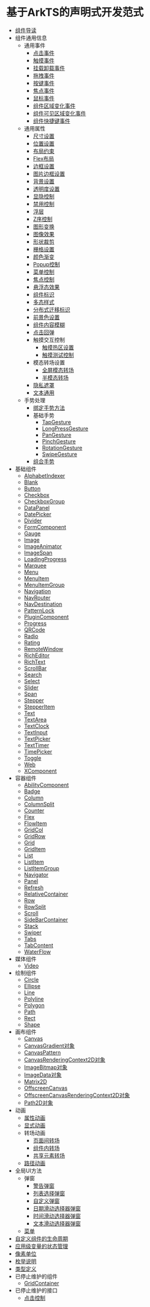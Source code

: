 # 基于ArkTS的声明式开发范式

- [组件导读](ts-components-summary.md)
- 组件通用信息
  - 通用事件
    - [点击事件](ts-universal-events-click.md)
    - [触摸事件](ts-universal-events-touch.md)
    - [挂载卸载事件](ts-universal-events-show-hide.md)
    - [拖拽事件](ts-universal-events-drag-drop.md)
    - [按键事件](ts-universal-events-key.md)
    - [焦点事件](ts-universal-focus-event.md)
    - [鼠标事件](ts-universal-mouse-key.md)
    - [组件区域变化事件](ts-universal-component-area-change-event.md)
    - [组件可见区域变化事件](ts-universal-component-visible-area-change-event.md)
    - [组件快捷键事件](ts-universal-events-keyboardshortcut.md)
  - 通用属性
    - [尺寸设置](ts-universal-attributes-size.md)
    - [位置设置](ts-universal-attributes-location.md)
    - [布局约束](ts-universal-attributes-layout-constraints.md)
    - [Flex布局](ts-universal-attributes-flex-layout.md)
    - [边框设置](ts-universal-attributes-border.md)
    - [图片边框设置](ts-universal-attributes-border-image.md)
    - [背景设置](ts-universal-attributes-background.md)
    - [透明度设置](ts-universal-attributes-opacity.md)
    - [显隐控制](ts-universal-attributes-visibility.md)
    - [禁用控制](ts-universal-attributes-enable.md)
    - [浮层](ts-universal-attributes-overlay.md)
    - [Z序控制](ts-universal-attributes-z-order.md)
    - [图形变换](ts-universal-attributes-transformation.md)
    - [图像效果](ts-universal-attributes-image-effect.md)
    - [形状裁剪](ts-universal-attributes-sharp-clipping.md)
    - [栅格设置](ts-universal-attributes-grid.md)
    - [颜色渐变](ts-universal-attributes-gradient-color.md)
    - [Popup控制](ts-universal-attributes-popup.md)
    - [菜单控制](ts-universal-attributes-menu.md)
    - [焦点控制](ts-universal-attributes-focus.md)
    - [悬浮态效果](ts-universal-attributes-hover-effect.md)
    - [组件标识](ts-universal-attributes-component-id.md)
    - [多态样式](ts-universal-attributes-polymorphic-style.md)
    - [分布式迁移标识](ts-universal-attributes-restoreId.md)
    - [前景色设置](ts-universal-attributes-foreground-color.md)
    - [组件内容模糊](ts-universal-attributes-foreground-blur-style.md)
    - [点击回弹](ts-universal-attributes-click-effect.md)
    - 触摸交互控制
      - [触摸热区设置](ts-universal-attributes-touch-target.md)
      - [触摸测试控制](ts-universal-attributes-hit-test-behavior.md)
    - 模态转场设置
      - [全屏模态转场](ts-universal-attributes-modal-transition.md)
      - [半模态转场](ts-universal-attributes-sheet-transition.md)
    - [隐私遮罩](ts-universal-attributes-obscured.md)
    - [文本通用](ts-universal-attributes-text-style.md)
  - 手势处理
    - [绑定手势方法](ts-gesture-settings.md)
    - 基础手势
      - [TapGesture](ts-basic-gestures-tapgesture.md)
      - [LongPressGesture](ts-basic-gestures-longpressgesture.md)
      - [PanGesture](ts-basic-gestures-pangesture.md)
      - [PinchGesture](ts-basic-gestures-pinchgesture.md)
      - [RotationGesture](ts-basic-gestures-rotationgesture.md)
      - [SwipeGesture](ts-basic-gestures-swipegesture.md)
    - [组合手势](ts-combined-gestures.md)
- 基础组件
  - [AlphabetIndexer](ts-container-alphabet-indexer.md)
  - [Blank](ts-basic-components-blank.md)
  - [Button](ts-basic-components-button.md)
  - [Checkbox](ts-basic-components-checkbox.md)
  - [CheckboxGroup](ts-basic-components-checkboxgroup.md)
  - [DataPanel](ts-basic-components-datapanel.md)
  - [DatePicker](ts-basic-components-datepicker.md)
  - [Divider](ts-basic-components-divider.md)
  - [FormComponent](ts-basic-components-formcomponent.md)
  - [Gauge](ts-basic-components-gauge.md)
  - [Image](ts-basic-components-image.md)
  - [ImageAnimator](ts-basic-components-imageanimator.md)
  - [ImageSpan](ts-basic-components-imagespan.md)
  - [LoadingProgress](ts-basic-components-loadingprogress.md)
  - [Marquee](ts-basic-components-marquee.md)
  - [Menu](ts-basic-components-menu.md)
  - [MenuItem](ts-basic-components-menuitem.md)
  - [MenuItemGroup](ts-basic-components-menuitemgroup.md)
  - [Navigation](ts-basic-components-navigation.md)
  - [NavRouter](ts-basic-components-navrouter.md)
  - [NavDestination](ts-basic-components-navdestination.md)
  - [PatternLock](ts-basic-components-patternlock.md)
  - [PluginComponent](ts-basic-components-plugincomponent.md)
  - [Progress](ts-basic-components-progress.md)
  - [QRCode](ts-basic-components-qrcode.md)
  - [Radio](ts-basic-components-radio.md)
  - [Rating](ts-basic-components-rating.md)
  - [RemoteWindow](ts-basic-components-remotewindow.md)
  - [RichEditor](ts-basic-components-richeditor.md)
  - [RichText](ts-basic-components-richtext.md)
  - [ScrollBar](ts-basic-components-scrollbar.md)
  - [Search](ts-basic-components-search.md)
  - [Select](ts-basic-components-select.md)
  - [Slider](ts-basic-components-slider.md)
  - [Span](ts-basic-components-span.md)
  - [Stepper](ts-basic-components-stepper.md)
  - [StepperItem](ts-basic-components-stepperitem.md)
  - [Text](ts-basic-components-text.md)
  - [TextArea](ts-basic-components-textarea.md)
  - [TextClock](ts-basic-components-textclock.md)
  - [TextInput](ts-basic-components-textinput.md)
  - [TextPicker](ts-basic-components-textpicker.md)
  - [TextTimer](ts-basic-components-texttimer.md)
  - [TimePicker](ts-basic-components-timepicker.md)
  - [Toggle](ts-basic-components-toggle.md)
  - [Web](ts-basic-components-web.md)
  - [XComponent](ts-basic-components-xcomponent.md)
- 容器组件
  - [AbilityComponent](ts-container-ability-component.md)
  - [Badge](ts-container-badge.md)
  - [Column](ts-container-column.md)
  - [ColumnSplit](ts-container-columnsplit.md)
  - [Counter](ts-container-counter.md)
  - [Flex](ts-container-flex.md)
  - [FlowItem](ts-container-flowitem.md)
  - [GridCol](ts-container-gridcol.md)
  - [GridRow](ts-container-gridrow.md)
  - [Grid](ts-container-grid.md)
  - [GridItem](ts-container-griditem.md)
  - [List](ts-container-list.md)
  - [ListItem](ts-container-listitem.md)
  - [ListItemGroup](ts-container-listitemgroup.md)
  - [Navigator](ts-container-navigator.md)
  - [Panel](ts-container-panel.md)
  - [Refresh](ts-container-refresh.md)
  - [RelativeContainer](ts-container-relativecontainer.md)
  - [Row](ts-container-row.md)
  - [RowSplit](ts-container-rowsplit.md)
  - [Scroll](ts-container-scroll.md)
  - [SideBarContainer](ts-container-sidebarcontainer.md)
  - [Stack](ts-container-stack.md)
  - [Swiper](ts-container-swiper.md)
  - [Tabs](ts-container-tabs.md)
  - [TabContent](ts-container-tabcontent.md)
  - [WaterFlow](ts-container-waterflow.md)
- 媒体组件
  - [Video](ts-media-components-video.md)
- 绘制组件
  - [Circle](ts-drawing-components-circle.md)
  - [Ellipse](ts-drawing-components-ellipse.md)
  - [Line](ts-drawing-components-line.md)
  - [Polyline](ts-drawing-components-polyline.md)
  - [Polygon](ts-drawing-components-polygon.md)
  - [Path](ts-drawing-components-path.md)
  - [Rect](ts-drawing-components-rect.md)
  - [Shape](ts-drawing-components-shape.md)
- 画布组件
  - [Canvas](ts-components-canvas-canvas.md)
  - [CanvasGradient对象](ts-components-canvas-canvasgradient.md)
  - [CanvasPattern](ts-components-canvas-canvaspattern.md)
  - [CanvasRenderingContext2D对象](ts-canvasrenderingcontext2d.md)
  - [ImageBitmap对象](ts-components-canvas-imagebitmap.md)
  - [ImageData对象](ts-components-canvas-imagedata.md)
  - [Matrix2D](ts-components-canvas-matrix2d.md)
  - [OffscreenCanvas](ts-components-offscreencanvas.md)
  - [OffscreenCanvasRenderingContext2D对象](ts-offscreencanvasrenderingcontext2d.md)
  - [Path2D对象](ts-components-canvas-path2d.md)
- 动画
  - [属性动画](ts-animatorproperty.md)
  - [显式动画](ts-explicit-animation.md)
  - 转场动画
    - [页面间转场](ts-page-transition-animation.md)
    - [组件内转场](ts-transition-animation-component.md)
    - [共享元素转场](ts-transition-animation-shared-elements.md)
  - [路径动画](ts-motion-path-animation.md)
- 全局UI方法
  - 弹窗
    - [警告弹窗](ts-methods-alert-dialog-box.md)
    - [列表选择弹窗](ts-methods-action-sheet.md)
    - [自定义弹窗](ts-methods-custom-dialog-box.md)
    - [日期滑动选择器弹窗](ts-methods-datepicker-dialog.md)
    - [时间滑动选择器弹窗](ts-methods-timepicker-dialog.md)
    - [文本滑动选择器弹窗](ts-methods-textpicker-dialog.md)
  - [菜单](ts-methods-menu.md)
- [自定义组件的生命周期](ts-custom-component-lifecycle.md)
- [应用级变量的状态管理](ts-state-management.md)
- [像素单位](ts-pixel-units.md)
- [枚举说明](ts-appendix-enums.md)
- [类型定义](ts-types.md)
- 已停止维护的组件
  - [GridContainer](ts-container-gridcontainer.md)
- 已停止维护的接口 
  - [点击控制](ts-universal-attributes-click.md)
